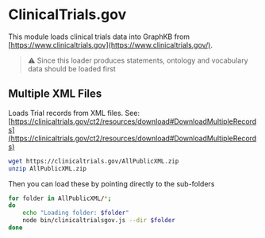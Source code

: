 # ClinicalTrials.gov

This module loads clinical trials data into GraphKB from [https://www.clinicaltrials.gov](https://www.clinicaltrials.gov/).

> :warning: Since this loader produces statements, ontology and vocabulary data should be loaded first

## Multiple XML Files

Loads Trial records from XML files. See: [https://clinicaltrials.gov/ct2/resources/download#DownloadMultipleRecords](https://clinicaltrials.gov/ct2/resources/download#DownloadMultipleRecords)

```bash
wget https://clinicaltrials.gov/AllPublicXML.zip
unzip AllPublicXML.zip
```

Then you can load these by pointing directly to the sub-folders

```bash
for folder in AllPublicXML/*;
do
    echo "Loading folder: $folder"
    node bin/clinicaltrialsgov.js --dir $folder
done
```
